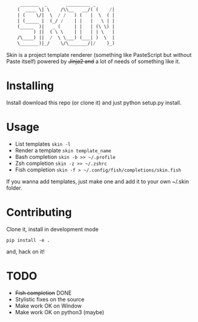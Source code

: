 ```lisp
	 _______  _       _________ _       
	(  ____ \| \    /\\__   __/( (    /|
	| (    \/|  \  / /   ) (   |  \  ( |
	| (_____ |  (_/ /    | |   |   \ | |
	(_____  )|   _ (     | |   | (\ \) |
	      ) ||  ( \ \    | |   | | \   |
	/\____) ||  /  \ \___) (___| )  \  |
	\_______)|_/    \/\_______/|/    )_)

```                                    
Skin is a project template renderer (something like PasteScript but without Paste itself) powered by ~~Jinja2 and~~ a lot of needs of something like it.



Installing
==========

Install download this repo (or clone it) and just python setup.py install.


Usage
=====

* List templates `skin -l`
* Render a template `skin template_name`
* Bash completion `skin -b >> ~/.profile`
* Zsh completion `skin -z >> ~/.zshrc`
* Fish completion `skin -f > ~/.config/fish/completions/skin.fish`


If you wanna add templates, just make one and add it to your own ~/.skin folder.


Contributing
============

Clone it, install in development mode

```shel
pip install -e .
```
and, hack on it!

TODO
====

* ~~Fish completion~~ DONE
* Stylistic fixes on the source
* Make work OK on Window
* Make work OK on python3 (maybe)

